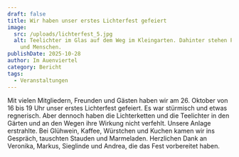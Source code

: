```yaml
---
draft: false
title: Wir haben unser erstes Lichterfest gefeiert
image:
  src: /uploads/lichterfest_5.jpg
  alt: Teelichter im Glas auf dem Weg im Kleingarten. Dahinter stehen Pavillons
    und Menschen.
publishDate: 2025-10-28
author: Im Auenviertel
category: Bericht
tags:
  - Veranstaltungen
---
```

Mit vielen Mitgliedern, Freunden und Gästen haben wir am 26. Oktober von 16 bis 19 Uhr unser erstes Lichterfest gefeiert. Es war stürmisch und etwas regnerisch. Aber dennoch haben die Lichterketten und die Teelichter in den Gärten und an den Wegen ihre Wirkung nicht verfehlt. Unsere Anlage erstrahlte. Bei Glühwein, Kaffee, Würstchen und Kuchen kamen wir ins Gespräch, tauschten Stauden und Marmeladen. Herzlichen Dank an Veronika, Markus, Sieglinde und Andrea, die das Fest vorbereitet haben.
